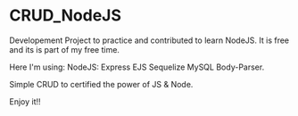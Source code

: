 # CRUD_NodeJS

Developement Project to practice and contributed to learn NodeJS.
It is free and its is part of my free time.

Here I'm using:
NodeJS:
  Express
  EJS
  Sequelize
  MySQL
  Body-Parser.
  
Simple CRUD to certified the power of JS & Node.
  

Enjoy it!!
